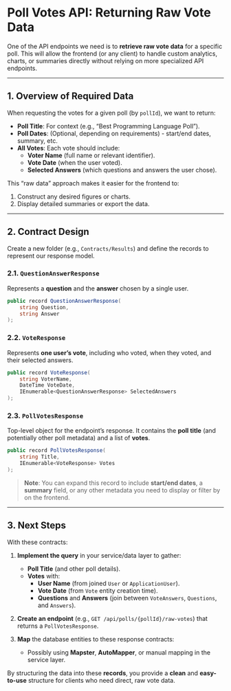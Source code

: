 
# Poll Votes API: Returning Raw Vote Data

One of the API endpoints we need is to **retrieve raw vote data** for a specific poll. This will allow the frontend (or any client) to handle custom analytics, charts, or summaries directly without relying on more specialized API endpoints.

---

## 1. Overview of Required Data

When requesting the votes for a given poll (by `pollId`), we want to return:

- **Poll Title**: For context (e.g., “Best Programming Language Poll”).
- **Poll Dates**: (Optional, depending on requirements) - start/end dates, summary, etc.
- **All Votes**: Each vote should include:
  - **Voter Name** (full name or relevant identifier).
  - **Vote Date** (when the user voted).
  - **Selected Answers** (which questions and answers the user chose).

This “raw data” approach makes it easier for the frontend to:

1. Construct any desired figures or charts.  
2. Display detailed summaries or export the data.

---

## 2. Contract Design

Create a new folder (e.g., `Contracts/Results`) and define the records to represent our response model.

### 2.1. `QuestionAnswerResponse`

Represents a **question** and the **answer** chosen by a single user.

```csharp
public record QuestionAnswerResponse(
    string Question,
    string Answer
);
```

### 2.2. `VoteResponse`

Represents **one user’s vote**, including who voted, when they voted, and their selected answers.

```csharp
public record VoteResponse(
    string VoterName,
    DateTime VoteDate,
    IEnumerable<QuestionAnswerResponse> SelectedAnswers
);
```

### 2.3. `PollVotesResponse`

Top-level object for the endpoint’s response. It contains the **poll title** (and potentially other poll metadata) and a list of **votes**.

```csharp
public record PollVotesResponse(
    string Title,
    IEnumerable<VoteResponse> Votes
);
```

> **Note**: You can expand this record to include **start/end dates**, a **summary** field, or any other metadata you need to display or filter by on the frontend.

---

## 3. Next Steps

With these contracts:

1. **Implement the query** in your service/data layer to gather:
   - **Poll Title** (and other poll details).
   - **Votes** with:
     - **User Name** (from joined `User` or `ApplicationUser`).
     - **Vote Date** (from `Vote` entity creation time).
     - **Questions** and **Answers** (join between `VoteAnswers`, `Questions`, and `Answers`).

2. **Create an endpoint** (e.g., `GET /api/polls/{pollId}/raw-votes`) that returns a `PollVotesResponse`.

3. **Map** the database entities to these response contracts:
   - Possibly using **Mapster**, **AutoMapper**, or manual mapping in the service layer.

By structuring the data into these **records**, you provide a **clean** and **easy-to-use** structure for clients who need direct, raw vote data.
```
